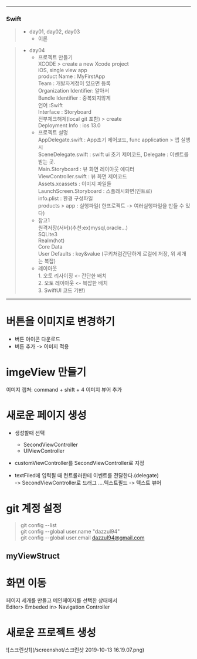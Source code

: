 ***

### Swift 
> * day01, day02, day03
>   + 이론 

> * day04
>     + 프로젝트 만들기  
> XCODE > create a new Xcode project  
> iOS, single view app    
> product Name : MyFirstApp   
> Team : 개발자계정이 있으면 등록  
> Organization Identifier: 알아서  
> Bundle Identifier : 중복되지않게  
> 언어 :Swift   
> Interface : Storyboard  
> 전부체크해제(local git 포함) > create  
> Deployment Info : ios 13.0
>   + 프로젝트 설명   
AppDelegate.swift : App초기 제어코드, func application > 앱 실행시     
SceneDelegate.swift : swift ui 초기 제어코드, Delegate : 이벤트를 받는 곳.  
Main.Storyboard : 뷰 화면 레이아웃 에디터  
ViewController.swift : 뷰 화면 제어코드  
Assets.xcassets : 이미지 파일들  
LaunchScreen.Storyboard : 스플래시화면(인트로)  
info.plist : 환경 구성파일  
products > app : 실행파일( 한프로젝트 -> 여러실행파일을 만들 수 있다)  
>   + 참고1     
            원격저장(서버)(추천:ex)mysql,oracle…)  
            SQLite3  
            Realm(hot)  
            Core Data  
            User Defaults : key&value (쿠키처럼간단하게 로컬에 저장, 위 세개는 복잡)  
>    + 레이아웃  
    1. 오토 리사이징 <- 간단한 배치  
    2. 오토 레이아웃 <- 복잡한 배치  
    3. SwiftUI 코드 기반)  
  

  
***


# 버튼을 이미지로 변경하기
+ 버튼 아이콘 다운로드   
+ 버튼 추가 -> 이미지 적용

# imgeView 만들기
이미지 캡쳐: command + shift + 4
이미지 뷰어 추가

# 새로운 페이지 생성

+ 생성할때 선택
    - SecondViewController  
    - UIViewController  

+ customViewController를 SecondViewController로 지정  
+ textFiled에 입력될 때 컨트롤러한테 이벤트를 전달한다.(delegate)   
-> SecondViewController로 드래그 ....텍스트필드 -> 텍스트 뷰어

# git 계정 설정
> git config --list  
> git config --global user.name "dazzul94"  
> git config --global user.email dazzul94@gmail.com  

## myViewStruct
# 화면 이동
페이지 세개를 만들고 메인페이지를 선택한 상태에서   
Editor> Embeded in> Navigation Controller

# 새로운 프로젝트 생성
![스크린샷1](/screenshot/스크린샷 2019-10-13 16.19.07.png)